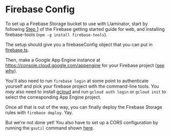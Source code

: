 # Firebase Config

To set up a Firebase Storage bucket to use with Llaminator, start by following
[Step
1](https://firebase.google.com/docs/web/setup#create-firebase-project-and-app)
of the Firebase getting started guide for web, and installing firebase-tools
(`npm -g install firebase-tools`).

The setup should give you a firebaseConfig object that you can put in
[firebase.ts](../src/firebase.ts).

Then, make a Google App Engine instance at
https://console.cloud.google.com/appengine for your Firebase project ([see
why](https://cloud.google.com/firestore/docs/app-engine-requirement)).

You'll also need to run `firebase login` at some point to authenticate yourself
and pick your firebase project with the command-line tools. You _may_ also need
to install [gcloud](https://cloud.google.com/sdk/docs/install) and run `gcloud
auth login` or `gcloud init` to select the corresponding App Engine project.

Once all that is out of the way, you can finally deploy the Firebase Storage
rules with `firebase deploy`. Yay.

But we're not done yet! You also have to set up a CORS configuration by running
the `gsutil` command shown
[here](https://firebase.google.com/docs/storage/web/download-files#cors_configuration).
